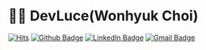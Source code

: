 # :man_technologist: DevLuce(Wonhyuk Choi)


  
  [![Hits](https://hits.seeyoufarm.com/api/count/incr/badge.svg?url=https%3A%2F%2Fgithub.com%2Fdevluce)](https://hits.seeyoufarm.com)
  [![Github Badge](https://img.shields.io/badge/-DevLuce-%23181717?logo=github&link=https://github.com/DevLuce)](https://github.com/DevLuce)
  [![LinkedIn Badge](https://img.shields.io/badge/-최원혁-0077B5?logo=linkedin&link=https://www.linkedin.com/in/%EC%9B%90%ED%98%81-%EC%B5%9C-3178a61a7/)](https://www.linkedin.com/in/%EC%9B%90%ED%98%81-%EC%B5%9C-3178a61a7/)
  [![Gmail Badge](https://img.shields.io/badge/whchoi000-d14836?logo=Gmail&logoColor=white&link=mailto:whchoi000@gmail.com)](mailto:whchoi000@gmail.com)



<!--
**DevLuce/DevLuce** is a ✨ _special_ ✨ repository because its `README.md` (this file) appears on your GitHub profile.

Here are some ideas to get you started:

- 🔭 I’m currently working on ...
- 🌱 I’m currently learning ...
- 👯 I’m looking to collaborate on ...
- 🤔 I’m looking for help with ...
- 💬 Ask me about ...
- 📫 How to reach me: ...
- 😄 Pronouns: ...
- ⚡ Fun fact: ...
-->
